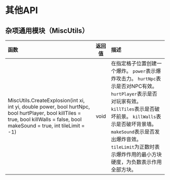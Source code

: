 # 其他API

## 杂项通用模块（MiscUtils）

| 函数 | 返回值 | 描述 |
| :--- | :---: | :--- |
| MiscUtils.CreateExplosion\(int xi, int yi, double power, bool hurtNpc, bool hurtPlayer, bool killTiles = true, bool killWalls = false, bool makeSound = true, int tileLimit = -1\) | void | 在指定格子位置创建一个爆炸。 `power`表示爆炸攻击力。 `hurtNpc`表示是否对NPC有效。 `hurtPlayer`表示是否对玩家有效。 `killTiles`表示是否破坏前景。 `killWalls`表示是否破坏背景墙。 `makeSound`表示是否发出爆炸音效。 `tileLimit`为正数时表示爆炸作用的最小方块硬度，为负数表示作用全部方块。 |

